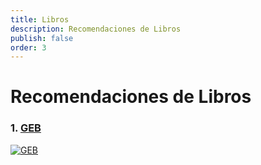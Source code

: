 ```yaml
---
title: Libros
description: Recomendaciones de Libros
publish: false
order: 3
---
```


# Recomendaciones de Libros

### 1. [GEB](geb)
[![GEB][geb-cover]][geb]

[geb]: https://www.amazon.es/G%C3%B6del-Escher-Bach-Divulgaci%C3%B3n-9788490660690/dp/8490660697
[geb-cover]: https://images-na.ssl-images-amazon.com/images/I/41pZjEbCIcL._SX327_BO1,204,203,200_.jpg
